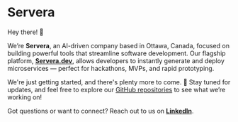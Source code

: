 # Servera

Hey there! 👋

We’re **Servera**, an AI-driven company based in Ottawa, Canada, focused on building powerful tools that streamline software development. Our flagship platform, [**Servera.dev**](https://www.servera.dev/), allows developers to instantly generate and deploy microservices — perfect for hackathons, MVPs, and rapid prototyping.

We're just getting started, and there's plenty more to come.
🚀 Stay tuned for updates, and feel free to explore our [GitHub repositories](#) to see what we’re working on!

Got questions or want to connect?
Reach out to us on [**LinkedIn**](https://www.linkedin.com/company/servera-dev/).

